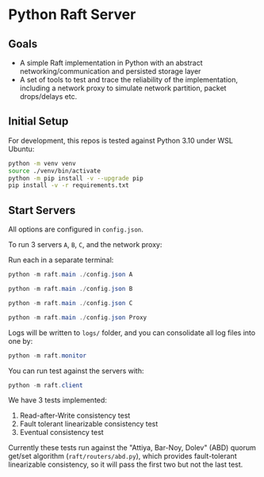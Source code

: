 # Python Raft Server

## Goals

- A simple Raft implementation in Python with an abstract networking/communication and persisted storage layer
- A set of tools to test and trace the reliability of the implementation, including a network proxy to simulate network partition, packet drops/delays etc.

## Initial Setup

For development, this repos is tested against Python 3.10 under WSL Ubuntu:

```bash
python -m venv venv
source ./venv/bin/activate
python -m pip install -v --upgrade pip 
pip install -v -r requirements.txt
```

## Start Servers

All options are configured in `config.json`.

To run 3 servers `A`, `B`, `C`, and the network proxy:

Run each in a separate terminal:

```powershell
python -m raft.main ./config.json A
```

```powershell
python -m raft.main ./config.json B
```

```powershell
python -m raft.main ./config.json C
```

```powershell
python -m raft.main ./config.json Proxy
```

Logs will be written to `logs/` folder, and you can consolidate all log files into one by:

```powershell
python -m raft.monitor
```

You can run test against the servers with:

```powershell
python -m raft.client
```

We have 3 tests implemented:

1. Read-after-Write consistency test
2. Fault tolerant linearizable consistency test
3. Eventual consistency test

Currently these tests run against the "Attiya, Bar-Noy, Dolev" (ABD) quorum get/set algorithm (`raft/routers/abd.py`), which provides fault-tolerant linearizable consistency, so it will pass the first two but not the last test.
